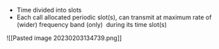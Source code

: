 
- Time divided into slots
- Each call allocated periodic slot(s), can transmit at maximum rate of (wider) frequency band (only)  during its time slot(s)

![[Pasted image 20230203134739.png]]

